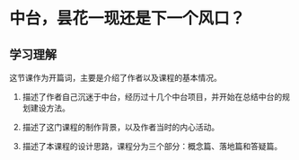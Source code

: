 # 中台，昙花一现还是下一个风口？

## 学习理解

这节课作为开篇词，主要是介绍了作者以及课程的基本情况。

1. 描述了作者自己沉迷于中台，经历过十几个中台项目，并开始在总结中台的规划建设方法。

2. 描述了这门课程的制作背景，以及作者当时的内心活动。

3. 描述了本课程的设计思路，课程分为三个部分：概念篇、落地篇和答疑篇。
